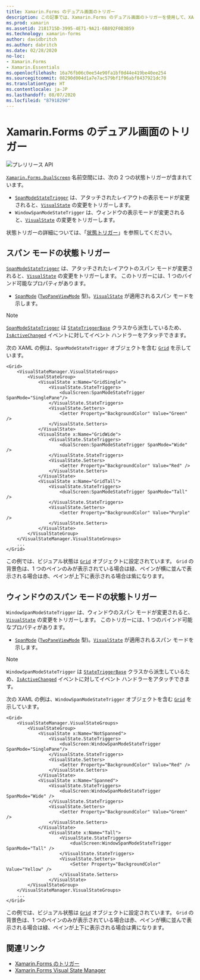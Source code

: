 ```yaml
---
title: Xamarin.Forms のデュアル画面のトリガー
description: この記事では、Xamarin.Forms のデュアル画面のトリガーを使用して、XAML でのユーザー インターフェイスの変更に応答する方法について説明します。
ms.prod: xamarin
ms.assetid: 2181715D-3995-4E71-9A21-6B892F0B3B59
ms.technology: xamarin-forms
author: davidbritch
ms.author: dabritch
ms.date: 02/28/2020
no-loc:
- Xamarin.Forms
- Xamarin.Essentials
ms.openlocfilehash: 16a76fb06c0ee54e90fa1bf0d44e419be40ee254
ms.sourcegitcommit: 08290d004d1a7e7ac579bf1f96abf8437921dc70
ms.translationtype: HT
ms.contentlocale: ja-JP
ms.lasthandoff: 08/07/2020
ms.locfileid: "87918290"
---
```

# <a name="no-locxamarinforms-dual-screen-triggers"></a>Xamarin.Forms のデュアル画面のトリガー

![プレリリース API](~/media/shared/preview.png)

[`Xamarin.Forms.DualScreen`](xref:Xamarin.Forms.DualScreen) 名前空間には、次の 2 つの状態トリガーが含まれています。

- [`SpanModeStateTrigger`](xref:Xamarin.Forms.DualScreen.SpanModeStateTrigger) は、アタッチされたレイアウトの表示モードが変更されると、[`VisualState`](xref:Xamarin.Forms.VisualState) の変更をトリガーします。
- `WindowSpanModeStateTrigger` は、ウィンドウの表示モードが変更されると、[`VisualState`](xref:Xamarin.Forms.VisualState) の変更をトリガーします。

状態トリガーの詳細については、「[状態トリガー](~/xamarin-forms/app-fundamentals/triggers.md#state-triggers)」を参照してください。

## <a name="span-mode-state-trigger"></a>スパン モードの状態トリガー

[`SpanModeStateTrigger`](xref:Xamarin.Forms.DualScreen.SpanModeStateTrigger) は、アタッチされたレイアウトのスパン モードが変更されると、[`VisualState`](xref:Xamarin.Forms.VisualState) の変更をトリガーします。 このトリガーには、1 つのバインド可能なプロパティがあります。

- [`SpanMode`](xref:Xamarin.Forms.DualScreen.SpanModeStateTrigger.SpanMode) ([`TwoPaneViewMode`](xref:Xamarin.Forms.DualScreen.SpanModeStateTrigger.SpanMode) 型)。[`VisualState`](xref:Xamarin.Forms.VisualState) が適用されるスパン モードを示します。

> [!NOTE]
> [`SpanModeStateTrigger`](xref:Xamarin.Forms.DualScreen.SpanModeStateTrigger) は [`StateTriggerBase`](xref:Xamarin.Forms.StateTriggerBase) クラスから派生しているため、[`IsActiveChanged`](xref:Xamarin.Forms.StateTriggerBase.IsActiveChanged) イベントに対してイベント ハンドラーをアタッチできます。

次の XAML の例は、`SpanModeStateTrigger` オブジェクトを含む [`Grid`](xref:Xamarin.Forms.Grid) を示しています。

```xaml
<Grid>
    <VisualStateManager.VisualStateGroups>
        <VisualStateGroup>
            <VisualState x:Name="GridSingle">
                <VisualState.StateTriggers>
                    <dualScreen:SpanModeStateTrigger SpanMode="SinglePane"/>
                </VisualState.StateTriggers>
                <VisualState.Setters>
                    <Setter Property="BackgroundColor" Value="Green" />
                </VisualState.Setters>
            </VisualState>
            <VisualState x:Name="GridWide">
                <VisualState.StateTriggers>
                    <dualScreen:SpanModeStateTrigger SpanMode="Wide" />
                </VisualState.StateTriggers>
                <VisualState.Setters>
                    <Setter Property="BackgroundColor" Value="Red" />
                </VisualState.Setters>
            </VisualState>
            <VisualState x:Name="GridTall">
                <VisualState.StateTriggers>
                    <dualScreen:SpanModeStateTrigger SpanMode="Tall" />
                </VisualState.StateTriggers>
                <VisualState.Setters>
                    <Setter Property="BackgroundColor" Value="Purple" />
                </VisualState.Setters>
            </VisualState>
        </VisualStateGroup>
    </VisualStateManager.VisualStateGroups>
    ...
</Grid>
```

この例では、ビジュアル状態は [`Grid`](xref:Xamarin.Forms.Grid) オブジェクトに設定されています。 `Grid` の背景色は、1 つのペインのみが表示されている場合は緑、ペインが横に並んで表示される場合は赤、ペインが上下に表示される場合は紫になります。

## <a name="window-span-mode-state-trigger"></a>ウィンドウのスパン モードの状態トリガー

`WindowSpanModeStateTrigger` は、ウィンドウのスパン モードが変更されると、[`VisualState`](xref:Xamarin.Forms.VisualState) の変更をトリガーします。 このトリガーには、1 つのバインド可能なプロパティがあります。

- [`SpanMode`](xref:Xamarin.Forms.DualScreen.SpanModeStateTrigger.SpanMode) ([`TwoPaneViewMode`](xref:Xamarin.Forms.DualScreen.SpanModeStateTrigger.SpanMode) 型)。[`VisualState`](xref:Xamarin.Forms.VisualState) が適用されるスパン モードを示します。

> [!NOTE]
> `WindowSpanModeStateTrigger` は [`StateTriggerBase`](xref:Xamarin.Forms.StateTriggerBase) クラスから派生しているため、[`IsActiveChanged`](xref:Xamarin.Forms.StateTriggerBase.IsActiveChanged) イベントに対してイベント ハンドラーをアタッチできます。

次の XAML の例は、`WindowSpanModeStateTrigger` オブジェクトを含む [`Grid`](xref:Xamarin.Forms.Grid) を示しています。

```xaml
<Grid>
    <VisualStateManager.VisualStateGroups>
        <VisualStateGroup>
            <VisualState x:Name="NotSpanned">
                <VisualState.StateTriggers>
                    <dualScreen:WindowSpanModeStateTrigger SpanMode="SinglePane"/>
                </VisualState.StateTriggers>
                <VisualState.Setters>
                    <Setter Property="BackgroundColor" Value="Red" />
                </VisualState.Setters>
            </VisualState>
            <VisualState x:Name="Spanned">
                <VisualState.StateTriggers>
                    <dualScreen:WindowSpanModeStateTrigger SpanMode="Wide" />
                </VisualState.StateTriggers>
                <VisualState.Setters>
                    <Setter Property="BackgroundColor" Value="Green" />
                </VisualState.Setters>
            </VisualState>
                <VisualState x:Name="Tall">
                    <VisualState.StateTriggers>
                        <dualScreen:WindowSpanModeStateTrigger SpanMode="Tall" />
                    </VisualState.StateTriggers>
                    <VisualState.Setters>
                        <Setter Property="BackgroundColor" Value="Yellow" />
                    </VisualState.Setters>
                </VisualState>
        </VisualStateGroup>
    </VisualStateManager.VisualStateGroups>
    ...
</Grid>    
```

この例では、ビジュアル状態は [`Grid`](xref:Xamarin.Forms.Grid) オブジェクトに設定されています。 `Grid` の背景色は、1 つのペインのみが表示されている場合は赤、ペインが横に並んで表示される場合は緑、ペインが上下に表示される場合は黄になります。

## <a name="related-links"></a>関連リンク

- [Xamarin.Forms のトリガー](~/xamarin-forms/app-fundamentals/triggers.md)
- [Xamarin.Forms Visual State Manager](~/xamarin-forms/user-interface/visual-state-manager.md)
